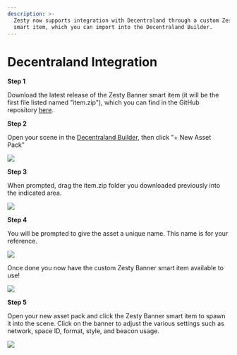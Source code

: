 ```yaml
---
description: >-
  Zesty now supports integration with Decentraland through a custom Zesty Banner
  smart item, which you can import into the Decentraland Builder.
---
```


# Decentraland Integration

**Step 1**

Download the latest release of the Zesty Banner smart item (it will be the first file listed named "item.zip"), which you can find in the GitHub repository [here](https://github.com/zestymarket/dcl/releases).

**Step 2**

Open your scene in the [Decentraland Builder](https://builder.decentraland.org), then click "+ New Asset Pack"

![](../../.gitbook/assets/DCL\_1.png)

**Step 3**

When prompted, drag the item.zip folder you downloaded previously into the indicated area.&#x20;

![](../../.gitbook/assets/DCL\_2.png)

**Step 4**

You will be prompted to give the asset a unique name. This name is for your reference.&#x20;

![](../../.gitbook/assets/DCL\_3.png)

Once done you now have the custom Zesty Banner smart item available to use!

![](<../../.gitbook/assets/DCL\_4 (1).png>)

**Step 5**

Open your new asset pack and click the Zesty Banner smart item to spawn it into the scene. Click on the banner to adjust the various settings such as network, space ID, format, style, and beacon usage.

![](<../../.gitbook/assets/DCL\_5 (1).png>)
